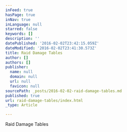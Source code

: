 ```yaml
---
inFeed: true
hasPage: true
inNav: true
inLanguage: null
starred: false
keywords: []
description: ''
datePublished: '2016-02-02T23:42:15.059Z'
dateModified: '2016-02-02T23:41:30.573Z'
title: Raid Damage Tables
author: []
authors: []
publisher:
  name: null
  domain: null
  url: null
  favicon: null
sourcePath: _posts/2016-02-02-raid-damage-tables.md
published: true
url: raid-damage-tables/index.html
_type: Article

---
```

Raid Damage Tables